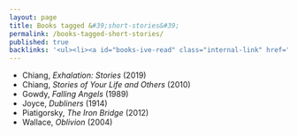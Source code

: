 ```yaml
---
layout: page
title: Books tagged &#39;short-stories&#39;
permalink: /books-tagged-short-stories/
published: true
backlinks: '<ul><li><a id="books-ive-read" class="internal-link" href="/books-ive-read/">Books I&#39;ve read</a></li></ul>'
---
```


* Chiang, _Exhalation: Stories_ (2019) 
* Chiang, _Stories of Your Life and Others_ (2010) 
* Gowdy, _Falling Angels_ (1989) 
* Joyce, _Dubliners_ (1914) 
* Piatigorsky, _The Iron Bridge_ (2012) 
* Wallace, _Oblivion_ (2004) 
